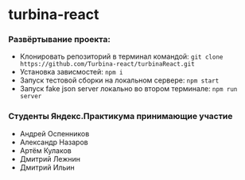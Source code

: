 # turbina-react


### Развёртывание проекта:
* Клонировать репозиторий в терминал командой: ```git clone https://github.com/Turbina-react/turbinaReact.git```
* Установка зависмостей: ```npm i```
* Запуск тестовой сборки на локальном сервере: ```npm start```
* Запуск fake json server локально во втором терминале: ```npm run server```

### Студенты Яндекс.Практикума принимающие участие
 * Андрей Оспенников
 * Александр Назаров
 * Артём Кулаков
 * Дмитрий Лежнин 
 * Дмитрий Ильин


